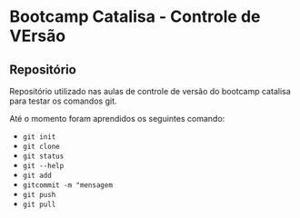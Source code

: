 # Bootcamp Catalisa - Controle de VErsão

## Repositório

Repositório utilizado nas aulas de controle de versão do bootcamp catalisa para testar os comandos git.

Até o momento foram aprendidos os seguintes comando:

- `git init`
- `git clone`
- `git status`
- `git --help`
- `git add`
- `gitcommit -m "mensagem`
- `git push`
- `git pull`